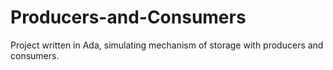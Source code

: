 # Producers-and-Consumers
Project written in Ada, simulating mechanism of storage with producers and consumers.
